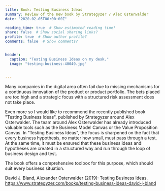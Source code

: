 ```yaml
---
title: Book: Testing Business Ideas 
summary: Review of the new book by Strategyzer / Alex Osterwalder
date: "2020-02-05T00:00:00Z"

reading_time: true  # Show estimated reading time?
share: false  # Show social sharing links?
profile: true  # Show author profile?
comments: false  # Show comments?


header:
  caption: "Testing Business Ideas on my desk."
  image: "testing-business-40049.jpg"


---
```



Many companies in the digital area often fail due to missing mechanisms for a continuous innovation of the product or product portfolio. The bets placed are too high and a strategic focus with a structured risk assessment does not take place. 

Even more so I would like to recommend the recently published book "Testing Business Ideas", published by Strategyzer around Alex Osterwalder. The team around Alex Osterwalder has already introduced valuable tools such as the Business Model Canvas or the Value Proposition Canvas. 
In "Testing Business Ideas", the focus is sharpened on the fact that every business hypothesis, no matter how small, must pass through a test. At the same time, it must be ensured that these business ideas and hypotheses are created in a structured way and run through the loop of business design and test. 

The book offers a comprehensive toolbox for this purpose, which should suit every business situation. 


David J. Bland, Alexander Osterwalder (2019): Testing Business Ideas. 
https://www.strategyzer.com/books/testing-business-ideas-david-j-bland
